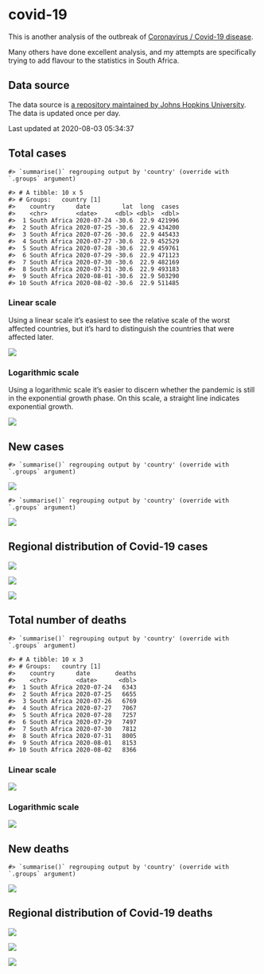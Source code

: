 
<!-- README.md is generated from README.Rmd. Please edit that file -->

# covid-19

<!-- badges: start -->

<!-- badges: end -->

This is another analysis of the outbreak of [Coronavirus / Covid-19
disease](https://en.wikipedia.org/wiki/Coronavirus_disease_2019).

Many others have done excellent analysis, and my attempts are
specifically trying to add flavour to the statistics in South Africa.

## Data source

The data source is [a repository maintained by Johns Hopkins
University](https://github.com/CSSEGISandData/COVID-19). The data is
updated once per day.

Last updated at 2020-08-03 05:34:37

## Total cases

    #> `summarise()` regrouping output by 'country' (override with `.groups` argument)

    #> # A tibble: 10 x 5
    #> # Groups:   country [1]
    #>    country      date         lat  long  cases
    #>    <chr>        <date>     <dbl> <dbl>  <dbl>
    #>  1 South Africa 2020-07-24 -30.6  22.9 421996
    #>  2 South Africa 2020-07-25 -30.6  22.9 434200
    #>  3 South Africa 2020-07-26 -30.6  22.9 445433
    #>  4 South Africa 2020-07-27 -30.6  22.9 452529
    #>  5 South Africa 2020-07-28 -30.6  22.9 459761
    #>  6 South Africa 2020-07-29 -30.6  22.9 471123
    #>  7 South Africa 2020-07-30 -30.6  22.9 482169
    #>  8 South Africa 2020-07-31 -30.6  22.9 493183
    #>  9 South Africa 2020-08-01 -30.6  22.9 503290
    #> 10 South Africa 2020-08-02 -30.6  22.9 511485

### Linear scale

Using a linear scale it’s easiest to see the relative scale of the worst
affected countries, but it’s hard to distinguish the countries that were
affected later.

![](README_files/figure-gfm/unnamed-chunk-5-1.png)<!-- -->

### Logarithmic scale

Using a logarithmic scale it’s easier to discern whether the pandemic is
still in the exponential growth phase. On this scale, a straight line
indicates exponential growth.

![](README_files/figure-gfm/unnamed-chunk-6-1.png)<!-- -->

## New cases

    #> `summarise()` regrouping output by 'country' (override with `.groups` argument)

![](README_files/figure-gfm/unnamed-chunk-7-1.png)<!-- -->

    #> `summarise()` regrouping output by 'country' (override with `.groups` argument)

![](README_files/figure-gfm/unnamed-chunk-8-1.png)<!-- -->

## Regional distribution of Covid-19 cases

![](README_files/figure-gfm/unnamed-chunk-9-1.png)<!-- -->

![](README_files/figure-gfm/unnamed-chunk-10-1.png)<!-- -->

![](README_files/figure-gfm/unnamed-chunk-11-1.png)<!-- -->

## Total number of deaths

    #> `summarise()` regrouping output by 'country' (override with `.groups` argument)

    #> # A tibble: 10 x 3
    #> # Groups:   country [1]
    #>    country      date       deaths
    #>    <chr>        <date>      <dbl>
    #>  1 South Africa 2020-07-24   6343
    #>  2 South Africa 2020-07-25   6655
    #>  3 South Africa 2020-07-26   6769
    #>  4 South Africa 2020-07-27   7067
    #>  5 South Africa 2020-07-28   7257
    #>  6 South Africa 2020-07-29   7497
    #>  7 South Africa 2020-07-30   7812
    #>  8 South Africa 2020-07-31   8005
    #>  9 South Africa 2020-08-01   8153
    #> 10 South Africa 2020-08-02   8366

### Linear scale

![](README_files/figure-gfm/unnamed-chunk-14-1.png)<!-- -->

### Logarithmic scale

![](README_files/figure-gfm/unnamed-chunk-15-1.png)<!-- -->

## New deaths

    #> `summarise()` regrouping output by 'country' (override with `.groups` argument)

![](README_files/figure-gfm/unnamed-chunk-16-1.png)<!-- -->

## Regional distribution of Covid-19 deaths

![](README_files/figure-gfm/unnamed-chunk-17-1.png)<!-- -->

![](README_files/figure-gfm/unnamed-chunk-18-1.png)<!-- -->

![](README_files/figure-gfm/unnamed-chunk-19-1.png)<!-- -->
